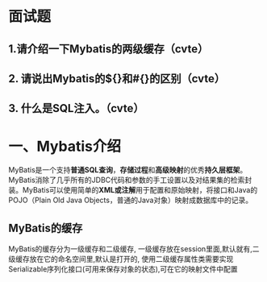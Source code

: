 # 面试题

## 1.请介绍一下Mybatis的两级缓存（cvte）



## 2. 请说出Mybatis的${}和#{}的区别（cvte）



## 3. 什么是SQL注入。（cvte）

# 一、Mybatis介绍

MyBatis是一个支持**普通SQL查询**，**存储过程**和**高级映射**的优秀**持久层框架**。MyBatis消除了几乎所有的JDBC代码和参数的手工设置以及对结果集的检索封装。MyBatis可以使用简单的**XML或注解**用于配置和原始映射，将接口和Java的POJO（Plain Old Java Objects，普通的Java对象）映射成数据库中的记录。

## MyBatis的缓存

MyBatis的缓存分为一级缓存和二级缓存,
一级缓存放在session里面,默认就有,二级缓存放在它的命名空间里,默认是打开的,
使用二级缓存属性类需要实现Serializable序列化接口(可用来保存对象的状态),可在它的映射文件中配置

